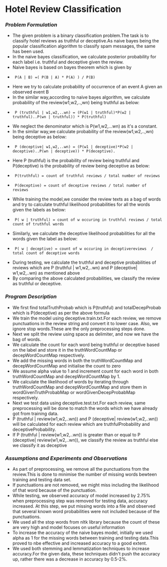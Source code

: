 # **Hotel Review Classification**

### ***Problem Formulation***
* The given problem is a binary classification problem.The task is to classify hotel reviews as truthful or deceptive.As naive bayes being the popular 
  classification algorithm to classify spam messages, the same has been used.
* In the naive bayes classification, we calculate posterior probability for each label i.e. truthful and deceptive given the review.
*  Naive bayes is based on bayes theorem which is given by 
*      P(A | B) =( P(B | A) * P(A) ) / P(B) 
* Here we try to calculate probability of occurrence  of an event A given an observed event B
*  In the similar way,according to naive bayes algorithm, we calculate probability of the review(w1,w2,..,wn) being truthful as below:
*      P (truthful | w1,w2,..wn) = (P(w1 | truthful)*P(w2 | truthful)..P(wn | truthful)) * P(truthful) 
* We neglect the denominator which is P(w1,w2,...wn) as it's a constant.
* In the similar way,we calculate probability of the review(w1,w2,..,wn) being deceptive as below:
*      P (deceptive| w1,w2,..wn) = (P(w1 | deceptive)*P(w2 | deceptive)..P(wn | deceptive)) * P(deceptive).
* Here P (truthful) is the probability of review being truthful and P(deceptive) is the probability of review being deceptive as below:
*      P(truthful) = count of truthful reviews / total number of reviews
*      P(deceptive) = count of deceptive reviews / total number of reviews
* While training the model,we consider the review texts as a bag of words and try to calculate truthful  likelihood probabilities for all the words given the labels as below:
*      P( w | truthful) = count of w occuring in truthful reviews / total count of truthful words
* Similarly, we calculate the deceptive likelihood probabilities for all the words given the label as below:
*      P( w | deceptive) = count of w occuring in deceptivereviews  /  total count of deceptive words
* During testing, we calculate the truthful and deceptive probabilities of reviews which are P (truthful | w1,w2,..wn) and P (deceptive| w1,w2,..wn) as mentioned above
* By comparing the above calculated probabilities, we classify the review as truthful or deceptive.

### ***Program Description***
* We first find totalTruthProbab which is P(truthful) and totalDecepProbab which is P(deceptive) as per the above formula
* We train the model using deceptive.train.txt.For each review, we remove punctuations in the review string and convert it to lower case. Also, we ignore stop words.These are the only preprocessing steps done.
* Next we split the review using space as delimiter, and now we have the bag of words.
* We calculate the count for each word being truthful or deceptive based on the label and store it in the truthWordCountMap or decepWordCountMap respectively.
* We add the missing words in both the truthWordCountMap  and decepWordCountMap and initialise the count to zero
* We assume alpha value to 1 and increment count for each word in both truthWordCountMap and decepWordCountMap by 1.
* We calculate the likelihood of words by iterating through truthWordCountMap and decepWordCountMap and store them in wordGivenTruthProbabMap or wordGivenDecepProbabMap respectively.
* Next we test data using deceptive.test.txt.For each review, same preprocessing will be done to match the words which we have already got from training data.
* P (truthful | review(w1,w2,..wn)) and P (deceptive| review(w1,w2,..wn)) will be calculated for each review which are truthfulProbability and deceptiveProbability.
* If P (truthful | review(w1,w2,..wn)) is greater than or equal to P (deceptive| review(w1,w2,..wn)), we classify the review as truthful else we classify it as deceptive

### ***Assumptions and Experiments and Observations***
* As part of preprocessing, we remove all the punctuations from the review.This is done to minimise the number of missing words bewteen training and testing data set.
* If punctuations are not removed, we might miss including the likelihood of that word because of the punctuation.
* While testing, we observed accuracy of model increased by 2.75% when preprocessing step was removed for testing data, accuracy increased. At this step, we put missing words into a file and observed that several known word
probabilities were not included because of the punctuations.
* We used all the stop words from nltk library because the count of these are very high and model focuses on useful information
* To increase the accuracy of the naive bayes model, initially we used alpha as 1 for the missing words between training and testing data.This proved to nbe effective and increased accuracy to a good extent.
* We used both stemming and lemmatization techniques to increase accuracy.For the given data, these techniques didn't push the accuracy up, rather there was a decrease in accuracy by 0.5-2%. 
